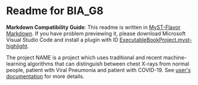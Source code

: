 # Readme for BIA_G8

**Markdown Compatibility Guide**: This readme is written in [MyST-Flavor Markdown](https://myst-parser.readthedocs.io/en/latest/syntax/syntax.html). If you have problem previewing it, please download Microsoft Visual Studio Code and install a plugin with ID [ExecutableBookProject.myst-highlight](https://marketplace.visualstudio.com/items?itemName=ExecutableBookProject.myst-highlight).

The project NAME is a project which uses traditional and recent machine-learning algorithms that can distinguish between chest X-rays from normal people, patient with Viral Pneumonia and patient with COVID-19. See [user's documentation](doc/user.md) for more details.
